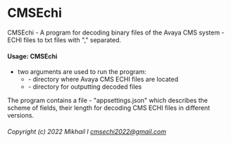 # CMSEchi

CMSEchi - A program for decoding binary files of the Avaya CMS system - ECHI files to txt files with "," separated.

#### Usage: CMSEchi <cms echi files dir> <decoded output dir>
- two arguments are used to run the program:
    - <cms echi files dir> - directory where Avaya CMS ECHI files are located
    - <decoded output dir> - directory for outputting decoded files

The program contains a file - "appsettings.json" which describes the scheme of fields, their length for decoding CMS ECHI files in different versions.

###### Copyright (c) 2022 Mikhail I <cmsechi2022@gmail.com>